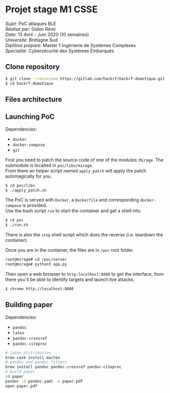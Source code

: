 # Projet stage M1 CSSE

*Sujet*: PoC attaques BLE  
*Réalisé par*: Gidon Rémi  
*Date*: 13 Avril - Juin 2020 (10 semaines)  
*Université*: Bretagne Sud  
*Diplôme préparé*: Master 1 Ingénierie de Systèmes Complexes  
*Spécialité*: Cybersécurité des Systèmes Embarqués  

## Clone repository

```bash
$ git clone --recursive https://gitlab.com/hackrf/hackrf-domotique.git
$ cd hackrf-domotique
```

## Files architecture



## Launching PoC

Dependencies:
- `docker`
- `docker-compose`
- `git`

First you need to patch the source code of one of the modules: `Mirage`. The submodule is localted in `poc/libs/mirage`.  
From there an helper script named `apply_patch` will apply the patch automagically for you.
```bash
$ cd poc/libs
$ ./apply_patch.sh
```

The PoC is served with `Docker`, a `Dockerfile` and corresponding `docker-compose` is provided.  
Use the bash script `run` to start the container and get a shell into.
```bash
$ cd poc
$ ./run.sh
```
There is also the `stop` shell script which does the reverse (i.e. teardown the container).

Once you are in the container, the files are in `/poc` root folder.
```bash
root@mirage# cd /poc/server
root@mirage# python3 app.py
```

Then open a web browser to `http:localhost:8080` to get the interface, from there you`ll be able to identify targets and launch live attacks.
```bash
$ chrome http://localhost:8080
```

## Building paper

Dependencies:
- `pandoc`
- `latex`
- `pandoc-crossref`
- `pandoc-citeproc`

```bash
# latex distribution
brew cask install mactex
# pandoc and pandoc filters
brew install pandoc pandoc-crossref pandoc-citeproc
# build paper
cd paper
pandoc -d pandoc.yaml -o paper.pdf
open paper.pdf
```